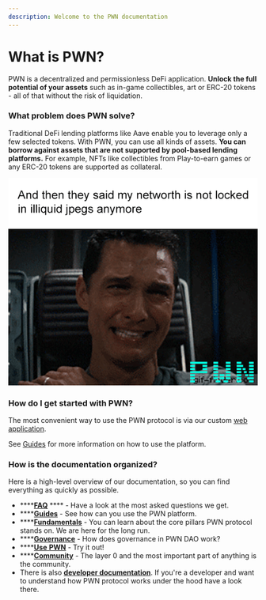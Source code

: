 ```yaml
---
description: Welcome to the PWN documentation
---
```


# What is PWN?

PWN is a decentralized and permissionless DeFi application. **Unlock the full potential of your assets** such as in-game collectibles, art or ERC-20 tokens - all of that without the risk of liquidation.

### **What problem does PWN solve?**

Traditional DeFi lending platforms like Aave enable you to leverage only a few selected tokens. With PWN, you can use all kinds of assets. **You can borrow against assets that are not supported by pool-based lending platforms.** For example, NFTs like collectibles from Play-to-earn games or any ERC-20 tokens are supported as collateral.

![](.gitbook/assets/image.png)

### How do I get started with PWN?

The most convenient way to use the PWN protocol is via our custom [web application](https://app.pwn.finance).

See [Guides](broken-reference) for more information on how to use the platform.

### How is the documentation organized?

Here is a high-level overview of our documentation, so you can find everything as quickly as possible.

* ****[**FAQ**](faq.md) **** - Have a look at the most asked questions we get.
* ****[**Guides**](broken-reference) - See how can you use the PWN platform.&#x20;
* ****[**Fundamentals**](broken-reference) - You can learn about the core pillars PWN protocol stands on. We are here for the long run.
* ****[**Governance**](broken-reference) - How does governance in PWN DAO work?
* ****[**Use** **PWN**](https://app.pwn.finance/) - Try it out!
* ****[**Community**](https://discord.gg/8WHnTj9HPn) - The layer 0 and the most important part of anything is the community.&#x20;
* There is also [**developer documentation**](https://pwn-1.gitbook.io/developer-docs/). If you're a developer and want to understand how PWN protocol works under the hood have a look there.&#x20;
